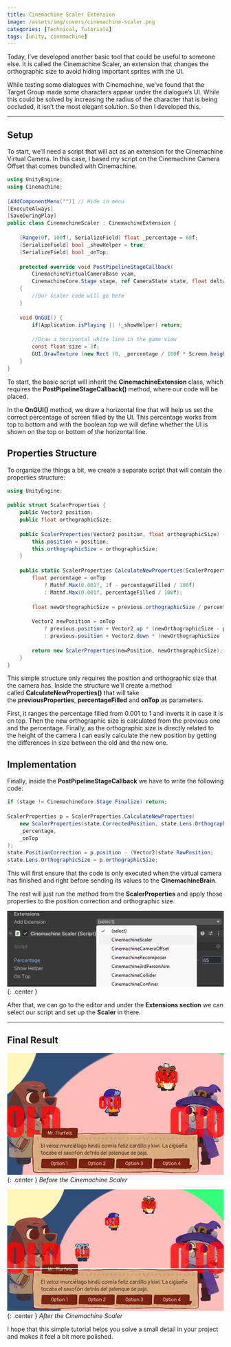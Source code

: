 ```yaml
---
title: Cinemachine Scaler Extension
image: /assets/img/covers/cinemachine-scaler.png
categories: [Technical, Tutorials]
tags: [unity, cinemachine]
---
```


Today, I’ve developed another basic tool that could be useful to someone else. It is called the Cinemachine Scaler, an extension that changes the orthographic size to avoid hiding important sprites with the UI.

While testing some dialogues with Cinemachine, we’ve found that the Target Group made some characters appear under the dialogue’s UI. While this could be solved by increasing the radius of the character that is being occluded, it isn’t the most elegant solution. So then I developed this.

---

## Setup

To start, we’ll need a script that will act as an extension for the Cinemachine Virtual Camera. In this case, I based my script on the Cinemachine Camera Offset that comes bundled with Cinemachine.

```csharp
using UnityEngine;
using Cinemachine;

[AddComponentMenu("")] // Hide in menu
[ExecuteAlways]
[SaveDuringPlay]
public class CinemachineScaler : CinemachineExtension {

    [Range(0f, 100f), SerializeField] float _percentage = 60f;
    [SerializeField] bool _showHelper = true;
    [SerializeField] bool _onTop;

    protected override void PostPipelineStageCallback(
        CinemachineVirtualCameraBase vcam,
        CinemachineCore.Stage stage, ref CameraState state, float deltaTime)
    {
        //Our scaler code will go here
    }

    void OnGUI() {
        if(Application.isPlaying || !_showHelper) return;

        //Draw a horizontal white line in the game view
        const float size = 3f;
        GUI.DrawTexture (new Rect (0, _percentage / 100f * Screen.height, Screen.width, size), Texture2D.whiteTexture);
    }
}
```

To start, the basic script will inherit the **CinemachineExtension** class, which requires the **PostPipelineStageCallback()** method, where our code will be placed.

In the **OnGUI()** method, we draw a horizontal line that will help us set the correct percentage of screen filled by the UI. This percentage works from top to bottom and with the boolean *top* we will define whether the UI is shown on the top or bottom of the horizontal line.

## Properties Structure

To organize the things a bit, we create a separate script that will contain the properties structure:

```csharp
using UnityEngine;

public struct ScalerProperties {
    public Vector2 position;
    public float orthographicSize;

    public ScalerProperties(Vector2 position, float orthographicSize) {
        this.position = position;
        this.orthographicSize = orthographicSize;
    }

    public static ScalerProperties CalculateNewProperties(ScalerProperties previous, float percentageFilled, bool onTop = false) {
        float percentage = onTop
            ? Mathf.Max(0.001f, 1f - percentageFilled / 100f)
            : Mathf.Max(0.001f, percentageFilled / 100f);

        float newOrthographicSize = previous.orthographicSize / percentage;

        Vector2 newPosition = onTop
            ? previous.position + Vector2.up * (newOrthographicSize - previous.orthographicSize)
            : previous.position + Vector2.down * (newOrthographicSize - previous.orthographicSize);

        return new ScalerProperties(newPosition, newOrthographicSize);
    }
}
```

This simple structure only requires the position and orthographic size that the camera has. Inside the structure we’ll create a method called **CalculateNewProperties()** that will take the **previousProperties**, **percentageFilled** and **onTop** as parameters.

First, it ranges the percentage filled from 0.001 to 1 and inverts it in case it is on top. Then the new orthographic size is calculated from the previous one and the percentage. Finally, as the orthographic size is directly related to the height of the camera I can easily calculate the new position by getting the differences in size between the old and the new one.

## Implementation

Finally, inside the **PostPipelineStageCallback** we have to write the following code:

```csharp
if (stage != CinemachineCore.Stage.Finalize) return;

ScalerProperties p = ScalerProperties.CalculateNewProperties(
    new ScalerProperties(state.CorrectedPosition, state.Lens.OrthographicSize),
    _percentage,
    _onTop
);
state.PositionCorrection = p.position - (Vector2)state.RawPosition;
state.Lens.OrthographicSize = p.orthographicSize;
```

This will first ensure that the code is only executed when the virtual camera has finished and right before sending its values to the **CinemachineBrain**.

The rest will just run the method from the **ScalerProperties** and apply those properties to the position correction and orthographic size.

![Desktop View](/assets/img/tutorials/cinemachine-scaler/Untitled.png){: .center }

After that, we can go to the editor and under the **Extensions section** we can select our script and set up the **Scaler** in there.

---

## Final Result

![Desktop View](/assets/img/tutorials/cinemachine-scaler/Untitled%201.png){: .center }
_Before the Cinemachine Scaler_

![Desktop View](/assets/img/tutorials/cinemachine-scaler/Untitled%202.png){: .center }
_After the Cinemachine Scaler_

I hope that this simple tutorial helps you solve a small detail in your project and makes it feel a bit more polished.
